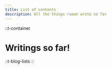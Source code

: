 ```yaml
---
title: List of contents
description: All the things ruman wrote so far
---
```


::t-container
# Writings so far!
::t-blog-lists
::
